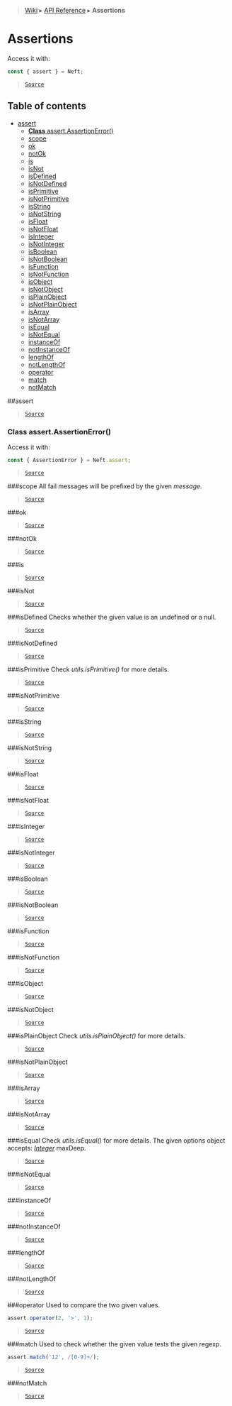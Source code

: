 > [Wiki](Home) ▸ [API Reference](API-Reference) ▸ **Assertions**

# Assertions

Access it with:
```javascript
const { assert } = Neft;
```

> [`Source`](/Neft-io/neft/tree/master/src/assert/index.litcoffee#assertions)

## Table of contents
  * [assert](#assert)
    * [**Class** assert.AssertionError()](#class-assertassertionerror)
    * [scope](#scope)
    * [ok](#ok)
    * [notOk](#notok)
    * [is](#is)
    * [isNot](#isnot)
    * [isDefined](#isdefined)
    * [isNotDefined](#isnotdefined)
    * [isPrimitive](#isprimitive)
    * [isNotPrimitive](#isnotprimitive)
    * [isString](#isstring)
    * [isNotString](#isnotstring)
    * [isFloat](#isfloat)
    * [isNotFloat](#isnotfloat)
    * [isInteger](#isinteger)
    * [isNotInteger](#isnotinteger)
    * [isBoolean](#isboolean)
    * [isNotBoolean](#isnotboolean)
    * [isFunction](#isfunction)
    * [isNotFunction](#isnotfunction)
    * [isObject](#isobject)
    * [isNotObject](#isnotobject)
    * [isPlainObject](#isplainobject)
    * [isNotPlainObject](#isnotplainobject)
    * [isArray](#isarray)
    * [isNotArray](#isnotarray)
    * [isEqual](#isequal)
    * [isNotEqual](#isnotequal)
    * [instanceOf](#instanceof)
    * [notInstanceOf](#notinstanceof)
    * [lengthOf](#lengthof)
    * [notLengthOf](#notlengthof)
    * [operator](#operator)
    * [match](#match)
    * [notMatch](#notmatch)

##assert
> [`Source`](/Neft-io/neft/tree/master/src/assert/index.litcoffee#assertboolean-expression-string-message)

### **Class** assert.AssertionError()

Access it with:
```javascript
const { AssertionError } = Neft.assert;
```

> [`Source`](/Neft-io/neft/tree/master/src/assert/index.litcoffee#class-assertassertionerror)

###scope
All fail messages will be prefixed by the given *message*.

> [`Source`](/Neft-io/neft/tree/master/src/assert/index.litcoffee#assert-assertscopestring-message)

###ok
> [`Source`](/Neft-io/neft/tree/master/src/assert/index.litcoffee#assertokboolean-expression-string-message)

###notOk
> [`Source`](/Neft-io/neft/tree/master/src/assert/index.litcoffee#assertnotokboolean-expression-string-message)

###is
> [`Source`](/Neft-io/neft/tree/master/src/assert/index.litcoffee#assertisany-actual-any-expected-string-message)

###isNot
> [`Source`](/Neft-io/neft/tree/master/src/assert/index.litcoffee#assertisnotany-actual-any-expected-string-message)

###isDefined
Checks whether the given value is an undefined or a null.

> [`Source`](/Neft-io/neft/tree/master/src/assert/index.litcoffee#assertisdefinedany-value-string-message)

###isNotDefined
> [`Source`](/Neft-io/neft/tree/master/src/assert/index.litcoffee#assertisnotdefinedany-value-string-message)

###isPrimitive
Check *utils.isPrimitive()* for more details.

> [`Source`](/Neft-io/neft/tree/master/src/assert/index.litcoffee#assertisprimitiveany-value-string-message)

###isNotPrimitive
> [`Source`](/Neft-io/neft/tree/master/src/assert/index.litcoffee#assertisnotprimitiveany-value-string-message)

###isString
> [`Source`](/Neft-io/neft/tree/master/src/assert/index.litcoffee#assertisstringstring-value-string-message)

###isNotString
> [`Source`](/Neft-io/neft/tree/master/src/assert/index.litcoffee#assertisnotstringany-value-string-message)

###isFloat
> [`Source`](/Neft-io/neft/tree/master/src/assert/index.litcoffee#assertisfloatfloat-value-string-message)

###isNotFloat
> [`Source`](/Neft-io/neft/tree/master/src/assert/index.litcoffee#assertisnotfloatany-value-string-message)

###isInteger
> [`Source`](/Neft-io/neft/tree/master/src/assert/index.litcoffee#assertisintegerinteger-value-string-message)

###isNotInteger
> [`Source`](/Neft-io/neft/tree/master/src/assert/index.litcoffee#assertisnotintegerany-value-string-message)

###isBoolean
> [`Source`](/Neft-io/neft/tree/master/src/assert/index.litcoffee#assertisbooleanboolean-value-string-message)

###isNotBoolean
> [`Source`](/Neft-io/neft/tree/master/src/assert/index.litcoffee#assertisnotbooleanany-value-string-message)

###isFunction
> [`Source`](/Neft-io/neft/tree/master/src/assert/index.litcoffee#assertisfunctionfunction-value-string-message)

###isNotFunction
> [`Source`](/Neft-io/neft/tree/master/src/assert/index.litcoffee#assertisnotfunctionany-value-string-message)

###isObject
> [`Source`](/Neft-io/neft/tree/master/src/assert/index.litcoffee#assertisobjectobject-value-string-message)

###isNotObject
> [`Source`](/Neft-io/neft/tree/master/src/assert/index.litcoffee#assertisnotobjectany-value-string-message)

###isPlainObject
Check *utils.isPlainObject()* for more details.

> [`Source`](/Neft-io/neft/tree/master/src/assert/index.litcoffee#assertisplainobjectplainobject-value-string-message)

###isNotPlainObject
> [`Source`](/Neft-io/neft/tree/master/src/assert/index.litcoffee#assertisnotplainobjectany-value-string-message)

###isArray
> [`Source`](/Neft-io/neft/tree/master/src/assert/index.litcoffee#assertisarrayarray-value-string-message)

###isNotArray
> [`Source`](/Neft-io/neft/tree/master/src/assert/index.litcoffee#assertisnotarrayany-value-string-message)

###isEqual
Check *utils.isEqual()* for more details.
The given options object accepts: [*Integer*](/Neft-io/neft/wiki/Utils-API.md#boolean-isintegerany-value) maxDeep.

> [`Source`](/Neft-io/neft/tree/master/src/assert/index.litcoffee#assertisequalany-value1-any-value2-string-message-object-options)

###isNotEqual
> [`Source`](/Neft-io/neft/tree/master/src/assert/index.litcoffee#assertisnotequalany-value1-any-value2-string-message-object-options)

###instanceOf
> [`Source`](/Neft-io/neft/tree/master/src/assert/index.litcoffee#assertinstanceofobject-object-function-constructor-string-message)

###notInstanceOf
> [`Source`](/Neft-io/neft/tree/master/src/assert/index.litcoffee#assertnotinstanceofany-object-function-constructor-string-message)

###lengthOf
> [`Source`](/Neft-io/neft/tree/master/src/assert/index.litcoffee#assertlengthofany-value-integer-length-string-message)

###notLengthOf
> [`Source`](/Neft-io/neft/tree/master/src/assert/index.litcoffee#assertnotlengthofany-value-integer-length-string-message)

###operator
Used to compare the two given values.
```javascript
assert.operator(2, '>', 1);
```

> [`Source`](/Neft-io/neft/tree/master/src/assert/index.litcoffee#assertoperatorany-value1-string-operator-any-value2-string-message)

###match
Used to check whether the given value tests the given regexp.
```javascript
assert.match('12', /[0-9]+/);
```

> [`Source`](/Neft-io/neft/tree/master/src/assert/index.litcoffee#assertmatchany-value-regexp-regexp-string-message)

###notMatch
> [`Source`](/Neft-io/neft/tree/master/src/assert/index.litcoffee#assertnotmatchany-value-regexp-regexp-string-message)

